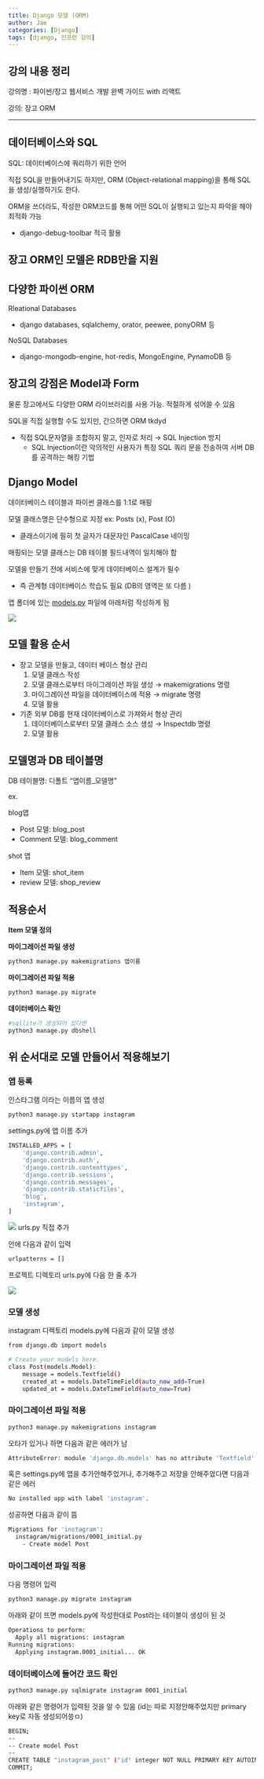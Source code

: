```yaml
---
title: Django 모델 (ORM)
author: Jae
categories: [Django]
tags: [django, 인프런 강의]
---
```


## 강의 내용 정리

강의명 : 파이썬/장고 웹서비스 개발 완벽 가이드 with 리액트

강의: 장고 ORM

---

## 데이터베이스와 SQL

SQL: 데이터베이스에 쿼리하기 위한 언어

직접 SQL을 만들어내기도 하지만, ORM (Object-relational mapping)을 통해 SQL을 생성/실행하기도 한다.

ORM을 쓰더라도, 작성한 ORM코드를 통해 어떤 SQL이 실행되고 있는지 파악을 해야 최적화 가능

- django-debug-toolbar 적극 활용

## 장고 ORM인 모델은 RDB만을 지원

## 다양한 파이썬 ORM

Rleational Databases

- django databases, sqlalchemy, orator, peewee, ponyORM 등

NoSQL Databases

- django-mongodb-engine, hot-redis, MongoEngine, PynamoDB 등

## 장고의 강점은 Model과 Form

물론 장고에서도 다양한 ORM 라이브러리를 사용 가능. 적절하게 섞어쓸 수 있음

SQL을 직접 실행할 수도 있지만, 간으하면 ORM tkdyd

- 직접 SQL문자열을 조합하지 말고, 인자로 처리 → SQL Injection 방지
  - SQL Injection이란 악의적인 사용자가 특정 SQL 쿼리 문을 전송하여 서버 DB를 공격하는 해킹 기법

## Django Model

데이터베이스 테이블과 파이썬 클래스를 1:1로 매핑

모델 클래스명은 단수형으로 지정 ex: Posts (x), Post (O)

- 클래스이기에 필히 첫 글자가 대문자인 PascalCase 네이밍

매핑되는 모델 클래스는 DB 테이블 필드내역이 일치해야 함

모델을 만들기 전에 서비스에 맞게 데이터베이스 설계가 필수

- 즉 관계형 데이터베이스 학습도 필요 (DB의 영역은 또 다름 )

앱 폴더에 있는 [models.py](http://models.py) 파일에 아래처럼 작성하게 됨

![](https://velog.velcdn.com/images/a87380/post/432c459e-5313-4631-96cc-81e9d91fc971/image.png)

## 모델 활용 순서

- 장고 모델을 만들고, 데이터 베이스 형상 관리
  1. 모델 클래스 작성
  2. 모델 클래스로부터 마이그레이션 파일 생성 → makemigrations 명령
  3. 마이그레이션 파일을 데이터베이스에 적용 → migrate 명령
  4. 모델 활용
- 기존 외부 DB를 현재 데이터베이스로 가져와서 형상 관리
  1. 데이터베이스로부터 모델 클래스 소스 생성 → Inspectdb 명령
  2. 모델 활용

## 모델명과 DB 테이블명

DB 테이블명: 디폴트 “앱이름\_모델명”

ex.

blog앱

- Post 모델: blog_post
- Comment 모델: blog_comment

shot 앱

- Item 모델: shot_item
- review 모델: shop_review

## 적용순서

**Item 모델 정의**

**마이그레이션 파일 생성**

```bash
python3 manage.py makemigrations 앱이름
```

**마이그레이션 파일 적용**

```bash
python3 manage.py migrate
```

**데이터베이스 확인**

```bash
#sqllite가 생성되어 있다면
python3 manage.py dbshell
```

## 위 순서대로 모델 만들어서 적용해보기

### **앱 등록**

인스타그램 이라는 이름의 앱 생성

```bash
python3 manage.py startapp instagram
```

settings.py에 앱 이름 추가

```bash
INSTALLED_APPS = [
    'django.contrib.admin',
    'django.contrib.auth',
    'django.contrib.contenttypes',
    'django.contrib.sessions',
    'django.contrib.messages',
    'django.contrib.staticfiles',
    'blog',
    'instagram',
]
```

![](https://velog.velcdn.com/images/a87380/post/fccf03f2-6a42-456d-af15-e9791fe53e9c/image.png)
urls.py 직접 추가

안에 다음과 같이 입력

```bash
urlpatterns = []
```

프로젝트 디렉토리 urls.py에 다음 한 줄 추가

![](https://velog.velcdn.com/images/a87380/post/1d69f7c9-682b-40c8-8bdc-b80cde21cfaf/image.png)

### 모델 생성

instagram 디렉토리 models.py에 다음과 같이 모델 생성

```bash
from django.db import models

# Create your models here.
class Post(models.Model):
    message = models.Textfield()
    created_at = models.DateTimeField(auto_now_add=True)
    updated_at = models.DateTimeField(auto_now=True)
```

### **마이그레이션 파일 적용**

```bash
python3 manage.py makemigrations instagram
```

오타가 있거나 하면 다음과 같은 에러가 남

```bash
AttributeError: module 'django.db.models' has no attribute 'Textfield'
```

혹은 settings.py에 앱을 추가안해주었거나, 추가해주고 저장을 안해주었다면 다음과 같은 에러

```bash
No installed app with label 'instagram'.
```

성공하면 다음과 같이 뜸

```bash
Migrations for 'instagram':
  instagram/migrations/0001_initial.py
    - Create model Post
```

### **마이그레이션 파일 적용**

다음 명령어 입력

```bash
python3 manage.py migrate instagram
```

아래와 같이 뜨면 models.py에 작성한대로 Post라는 테이블이 생성이 된 것

```bash
Operations to perform:
  Apply all migrations: instagram
Running migrations:
  Applying instagram.0001_initial... OK
```

### 데이터베이스에 들어간 코드 확인

```bash
python3 manage.py sqlmigrate instagram 0001_initial
```

아래와 같은 명령어가 입력된 것을 알 수 있음 (id는 따로 지정안해주었지만 primary key로 자동 생성되어씅ㅁ)

```bash
BEGIN;
--
-- Create model Post
--
CREATE TABLE "instagram_post" ("id" integer NOT NULL PRIMARY KEY AUTOINCREMENT, "message" text NOT NULL, "created_at" datetime NOT NULL, "updated_at" datetime NOT NULL);
COMMIT;
```
